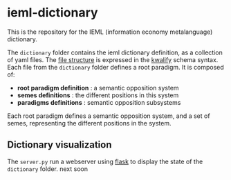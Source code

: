 # ieml-dictionary

This is the repository for the IEML (information economy metalanguage) dictionary.

The `dictionary` folder contains the ieml dictionary definition, as a collection of yaml files.
The [file structure](https://github.com/IEMLdev/ieml-dictionary/blob/master/dictionary_paradigm_schema.yaml) is expressed in the [kwalify](http://www.kuwata-lab.com/kwalify/) schema syntax.
Each file from the `dictionary` folder defines a root paradigm.
It is composed of:
 - __root paradigm definition__ : a semantic opposition system
 - __semes definitions__ : the different positions in this system
 - __paradigms definitions__ : semantic opposition subsystems
 
 Each root paradigm defines a semantic opposition system, and a set of semes, representing the different positions in the system. 

## Dictionary visualization

The `server.py` run a webserver using [flask](http://flask.pocoo.org/) to display the state of the `dictionary` folder.
next soon
